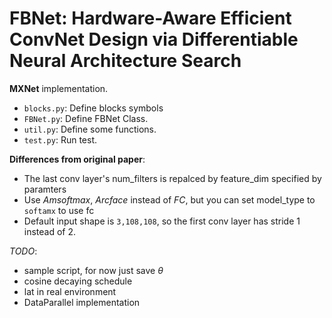 # FBNet: Hardware-Aware Efficient ConvNet Design via Differentiable Neural Architecture Search
**MXNet** implementation.

* `blocks.py`: Define blocks symbols
* `FBNet.py`: Define FBNet Class.
* `util.py`: Define some functions.
* `test.py`: Run test.

**Differences from original paper**: 
  * The last conv layer's num_filters is repalced by feature_dim specified by paramters
  * Use *Amsoftmax*, *Arcface* instead of *FC*, but you can set model_type to `softamx` to use fc
  * Default input shape is `3,108,108`, so the first conv layer has stride 1 instead of 2.

*TODO*:
  - sample script, for now just save $\theta$
  - cosine decaying schedule
  - lat in real environment
  - DataParallel implementation